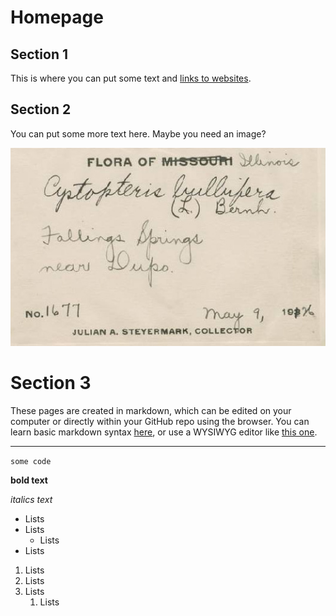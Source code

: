 # Homepage

## Section 1
This is where you can put some text and [links to websites](https://www.pteridoportal.org/).

## Section 2
You can put some more text here.  Maybe you need an image?

![Here's a label image](/assets/images/C0045392F-label.jpg)

# Section 3
These pages are created in markdown, which can be edited on your computer or directly within your GitHub repo using the browser.
You can learn basic markdown syntax [here](https://www.markdownguide.org/basic-syntax), or use a WYSIWYG editor like [this one](https://markdown-editor.github.io/).

---

`some code`

**bold text**

_italics text_

* Lists
* Lists
   * Lists
* Lists


1. Lists
2. Lists
3. Lists
   1. Lists
